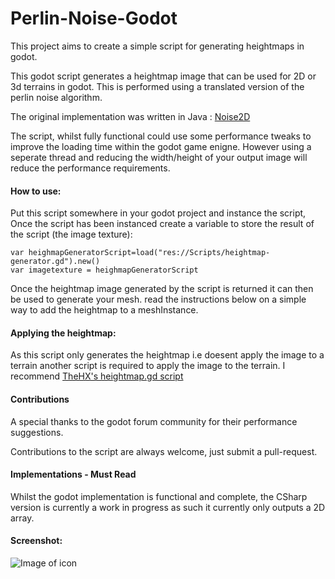# Perlin-Noise-Godot
This project aims to create a simple script for generating heightmaps in godot.

This godot script generates a heightmap image that can be used for 2D or 3d terrains in godot. This is performed
using a translated version of the perlin noise algorithm.

The original implementation was written in Java : [Noise2D](https://github.com/Flafla2/Remote2D-Engine/blob/master/Remote2D/src/com/remote/remote2d/engine/logic/Noise2D.java)

The script, whilst fully functional could use some performance tweaks to improve the loading time within the godot game enigne. However using a seperate thread and reducing the width/height of your output image will reduce the performance requirements.

#### How to use:
Put this script somewhere in your godot project and instance the script, Once the script
has been instanced create a variable to store the result of the script (the image texture):

```godot
var heighmapGeneratorScript=load("res://Scripts/heightmap-generator.gd").new()
var imagetexture = heighmapGeneratorScript
```

Once the heightmap image generated by the script is returned it can then be used to generate your mesh. read the instructions
below on a simple way to add the heightmap to a meshInstance.

#### Applying the heightmap:
As this script only generates the heightmap i.e doesent apply the image to a terrain another script
is required to apply the image to the terrain. I recommend [TheHX's heightmap.gd script](https://gist.github.com/TheHX/94a83dea1a0f932d5805)

#### Contributions
A special thanks to the godot forum community for their performance suggestions.

Contributions to the script are always welcome, just submit a pull-request.

#### Implementations - Must Read
Whilst the godot implementation is functional and complete, the CSharp version is currently a work in progress as such
it currently only outputs a 2D array.

#### Screenshot:
![Image of icon](https://github.com/deanhu2/Perlin-Noise-Godot/blob/master/screenshot.png)
